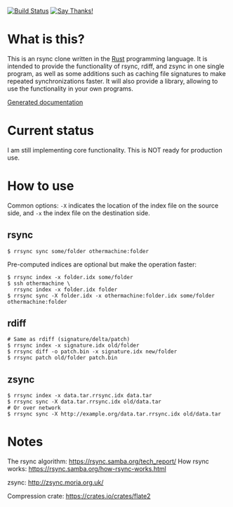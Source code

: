 [![Build Status](https://travis-ci.org/remram44/rs-sync.svg?branch=master)](https://travis-ci.org/remram44/rs-sync/builds)
[![Say Thanks!](https://img.shields.io/badge/Say%20Thanks-!-1EAEDB.svg)](https://saythanks.io/to/remram44)

What is this?
=============

This is an rsync clone written in the [Rust](https://www.rust-lang.org/) programming language. It is intended to provide the functionality of rsync, rdiff, and zsync in one single program, as well as some additions such as caching file signatures to make repeated synchronizations faster. It will also provide a library, allowing to use the functionality in your own programs.

[Generated documentation](https://remram44.github.io/rrsync/rrsync/index.html)

Current status
==============

I am still implementing core functionality. This is NOT ready for production use.

How to use
==========

Common options: `-X` indicates the location of the index file on the source side, and `-x` the index file on the destination side.

rsync
-----

```
$ rrsync sync some/folder othermachine:folder
```

Pre-computed indices are optional but make the operation faster:

```
$ rrsync index -x folder.idx some/folder
$ ssh othermachine \
  rrsync index -x folder.idx folder
$ rrsync sync -X folder.idx -x othermachine:folder.idx some/folder othermachine:folder
```

rdiff
-----

```
# Same as rdiff (signature/delta/patch)
$ rrsync index -x signature.idx old/folder
$ rrsync diff -o patch.bin -x signature.idx new/folder
$ rrsync patch old/folder patch.bin
```

zsync
-----

```
$ rrsync index -x data.tar.rrsync.idx data.tar
$ rrsync sync -X data.tar.rrsync.idx old/data.tar
# Or over network
$ rrsync sync -X http://example.org/data.tar.rrsync.idx old/data.tar
```

Notes
=====

The rsync algorithm: https://rsync.samba.org/tech_report/
How rsync works: https://rsync.samba.org/how-rsync-works.html

zsync: http://zsync.moria.org.uk/

Compression crate: https://crates.io/crates/flate2
